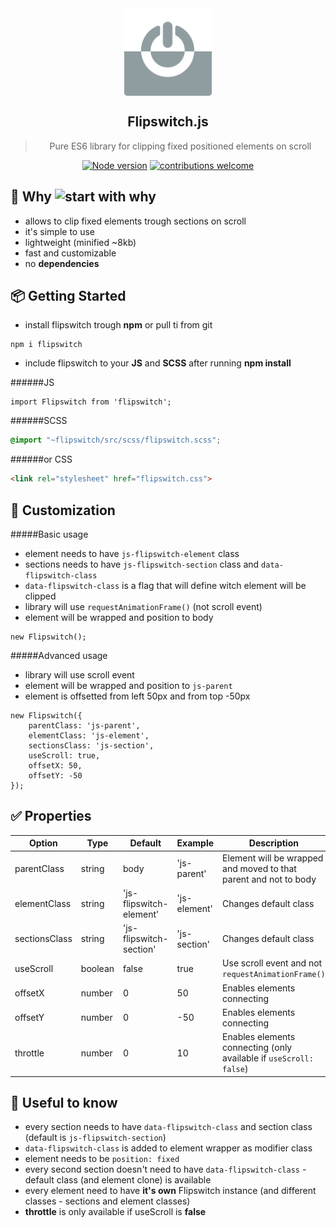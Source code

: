 <div align="center">
  <img align="center" width="140" height="140" src="./logo.svg" />
  <h2>Flipswitch.js</h2>
  <blockquote>Pure ES6 library for clipping fixed positioned elements on scroll</blockquote>
  
  [![Node version](https://img.shields.io/node/v/[NPM-MODULE-NAME].svg?style=flat)](http://nodejs.org/download/) [![contributions welcome](https://img.shields.io/badge/contributions-welcome-brightgreen.svg?style=flat)](https://github.com/bornfight/flipswitch/issues)
  
</div>

## 🔨️ Why ![start with why](https://img.shields.io/badge/start%20with-why%3F-brightgreen.svg?style=flat)

- allows to clip fixed elements trough sections on scroll
- it's simple to use
- lightweight (minified ~8kb)
- fast and customizable
- no __dependencies__

## 📦 Getting Started

- install flipswitch trough __npm__ or pull ti from git

```
npm i flipswitch
```

- include flipswitch to your __JS__ and __SCSS__ after running __npm install__

######JS
``` JS
import Flipswitch from 'flipswitch';
```

######SCSS
``` SCSS
@import "~flipswitch/src/scss/flipswitch.scss";
```
######or CSS  
``` HTML
<link rel="stylesheet" href="flipswitch.css">
```

## 💎 Customization

#####Basic usage
- element needs to have ```js-flipswitch-element``` class
- sections needs to have ```js-flipswitch-section``` class and ```data-flipswitch-class```
- ```data-flipswitch-class``` is a flag that will define witch element will be clipped
- library will use ```requestAnimationFrame()``` (not scroll event)
- element will be wrapped and position to body

```JS
new Flipswitch();
```

#####Advanced usage
- library will use scroll event
- element will be wrapped and position to ```js-parent```
- element is offsetted from left 50px and from top -50px

```JS
new Flipswitch({
    parentClass: 'js-parent',
	elementClass: 'js-element',
	sectionsClass: 'js-section',
	useScroll: true,
	offsetX: 50,
	offsetY: -50
});
```

## ✅ Properties

Option | Type | Default | Example | Description
------ | ---- | ------- | ------- | -----------
parentClass | string | body | 'js-parent' | Element will be wrapped and moved to that parent and not to body 
elementClass | string | 'js-flipswitch-element' | 'js-element' | Changes default class
sectionsClass | string | 'js-flipswitch-section' | 'js-section' | Changes default class 
useScroll | boolean | false | true | Use scroll event and not ```requestAnimationFrame()```
offsetX | number | 0 | 50 | Enables elements connecting 
offsetY | number | 0 | -50 | Enables elements connecting 
throttle | number | 0 | 10 | Enables elements connecting (only available if ```useScroll: false```)

## 🚀 Useful to know

- every section needs to have ```data-flipswitch-class``` and section class (default is ```js-flipswitch-section```)
- ```data-flipswitch-class``` is added to element wrapper as modifier class
- element needs to be ```position: fixed ```
- every second section doesn't need to have ```data-flipswitch-class``` - default class (and element clone) is available
- every element need to have __it's own__ Flipswitch instance (and different classes - sections and element classes)
- __throttle__ is only available if useScroll is __false__

